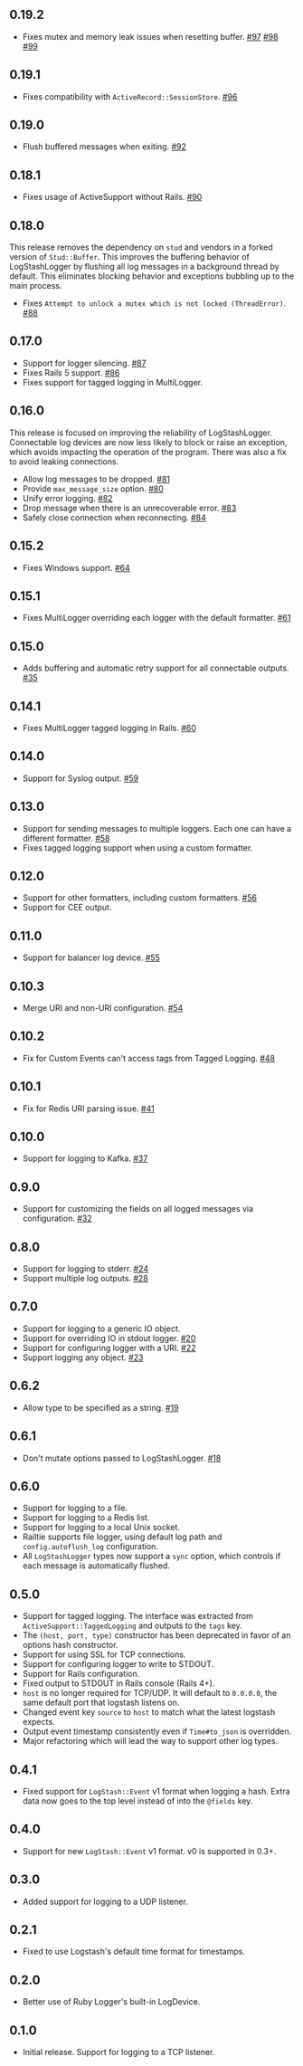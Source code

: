## 0.19.2

- Fixes mutex and memory leak issues when resetting buffer.
[#97](https://github.com/dwbutler/logstash-logger/issues/97)
[#98](https://github.com/dwbutler/logstash-logger/issues/98)
[#99](https://github.com/dwbutler/logstash-logger/issues/99)

## 0.19.1

- Fixes compatibility with `ActiveRecord::SessionStore`. [#96](https://github.com/dwbutler/logstash-logger/pull/96)

## 0.19.0

- Flush buffered messages when exiting. [#92](https://github.com/dwbutler/logstash-logger/pull/92)

## 0.18.1

- Fixes usage of ActiveSupport without Rails. [#90](https://github.com/dwbutler/logstash-logger/pull/90)

## 0.18.0

This release removes the dependency on `stud` and vendors in a forked version
of `Stud::Buffer`. This improves the buffering behavior of LogStashLogger by
flushing all log messages in a background thread by default. This eliminates
blocking behavior and exceptions bubbling up to the main process.

- Fixes `Attempt to unlock a mutex which is not locked (ThreadError)`.
  [#88](https://github.com/dwbutler/logstash-logger/issues/88)

## 0.17.0
- Support for logger silencing. [#87](https://github.com/dwbutler/logstash-logger/pull/87)
- Fixes Rails 5 support. [#86](https://github.com/dwbutler/logstash-logger/issues/86)
- Fixes support for tagged logging in MultiLogger.

## 0.16.0

This release is focused on improving the reliability of LogStashLogger.
Connectable log devices are now less likely to block or
raise an exception, which avoids impacting the operation of the program. There was
also a fix to avoid leaking connections.

- Allow log messages to be dropped. [#81](https://github.com/dwbutler/logstash-logger/pull/81)
- Provide `max_message_size` option. [#80](https://github.com/dwbutler/logstash-logger/pull/80)
- Unify error logging. [#82](https://github.com/dwbutler/logstash-logger/pull/82)
- Drop message when there is an unrecoverable error. [#83](https://github.com/dwbutler/logstash-logger/pull/83)
- Safely close connection when reconnecting. [#84](https://github.com/dwbutler/logstash-logger/pull/84)

## 0.15.2
- Fixes Windows support. [#64](https://github.com/dwbutler/logstash-logger/issues/64)

## 0.15.1
- Fixes MultiLogger overriding each logger with the default formatter. [#61](https://github.com/dwbutler/logstash-logger/issues/61)

## 0.15.0
- Adds buffering and automatic retry support for all connectable outputs. [#35](https://github.com/dwbutler/logstash-logger/pull/35)

## 0.14.1
- Fixes MultiLogger tagged logging in Rails. [#60](https://github.com/dwbutler/logstash-logger/pull/60)

## 0.14.0
- Support for Syslog output. [#59](https://github.com/dwbutler/logstash-logger/pull/59)

## 0.13.0
- Support for sending messages to multiple loggers. Each one can have a different formatter. [#58](https://github.com/dwbutler/logstash-logger/pull/58)
- Fixes tagged logging support when using a custom formatter.

## 0.12.0
- Support for other formatters, including custom formatters. [#56](https://github.com/dwbutler/logstash-logger/pull/56)
- Support for CEE output.

## 0.11.0
- Support for balancer log device. [#55](https://github.com/dwbutler/logstash-logger/pull/55)

## 0.10.3
- Merge URI and non-URI configuration. [#54](https://github.com/dwbutler/logstash-logger/pull/54) 

## 0.10.2
- Fix for Custom Events can't access tags from Tagged Logging. [#48](https://github.com/dwbutler/logstash-logger/issues/48)

## 0.10.1
- Fix for Redis URI parsing issue. [#41](https://github.com/dwbutler/logstash-logger/issues/41)

## 0.10.0
- Support for logging to Kafka. [#37](https://github.com/dwbutler/logstash-logger/issues/37)

## 0.9.0
- Support for customizing the fields on all logged messages via configuration. [#32](https://github.com/dwbutler/logstash-logger/pull/32)

## 0.8.0
- Support for logging to stderr. [#24](https://github.com/dwbutler/logstash-logger/pull/25)
- Support multiple log outputs. [#28](https://github.com/dwbutler/logstash-logger/pull/28)

## 0.7.0
- Support for logging to a generic IO object.
- Support for overriding IO in stdout logger. [#20](https://github.com/dwbutler/logstash-logger/pull/20)
- Support for configuring logger with a URI. [#22](https://github.com/dwbutler/logstash-logger/pull/22)
- Support logging any object. [#23](https://github.com/dwbutler/logstash-logger/issues/23)

## 0.6.2
- Allow type to be specified as a string. [#19](https://github.com/dwbutler/logstash-logger/pull/19)

## 0.6.1
- Don't mutate options passed to LogStashLogger. [#18](https://github.com/dwbutler/logstash-logger/pull/18)

## 0.6.0
- Support for logging to a file.
- Support for logging to a Redis list.
- Support for logging to a local Unix socket.
- Railtie supports file logger, using default log path and `config.autoflush_log` configuration.
- All `LogStashLogger` types now support a `sync` option, which controls if each message is automatically flushed.

## 0.5.0
- Support for tagged logging. The interface was extracted from `ActiveSupport::TaggedLogging`
and outputs to the `tags` key.
- The `(host, port, type)` constructor has been deprecated in favor of an options hash constructor.
- Support for using SSL for TCP connections.
- Support for configuring logger to write to STDOUT.
- Support for Rails configuration.
- Fixed output to STDOUT in Rails console (Rails 4+).
- `host` is no longer required for TCP/UDP. It will default to `0.0.0.0`, the same default port that logstash listens on.
- Changed event key `source` to `host` to match what the latest logstash expects.
- Output event timestamp consistently even if `Time#to_json` is overridden.
- Major refactoring which will lead the way to support other log types.

## 0.4.1
- Fixed support for `LogStash::Event` v1 format when logging a hash. Extra data
now goes to the top level instead of into the `@fields` key.

## 0.4.0
- Support for new `LogStash::Event` v1 format. v0 is supported in 0.3+.

## 0.3.0
- Added support for logging to a UDP listener.

## 0.2.1
- Fixed to use Logstash's default time format for timestamps.

## 0.2.0
- Better use of Ruby Logger's built-in LogDevice.

## 0.1.0
- Initial release. Support for logging to a TCP listener.
